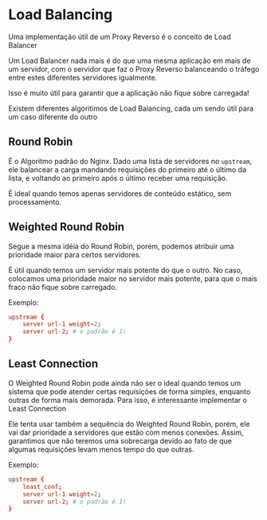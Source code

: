 # Load Balancing

Uma implementação útil de um Proxy Reverso é o conceito de Load Balancer

Um Load Balancer nada mais é do que uma mesma aplicação em mais de um servidor,
com o servidor que faz o Proxy Reverso balanceando o tráfego entre estes diferentes
servidores igualmente. 

Isso é muito útil para garantir que a aplicação não fique sobre carregada!

Existem diferentes algoritimos de Load Balancing, cada um 
sendo útil para um caso diferente do outro

## Round Robin

É o Algoritmo padrão do Nginx. Dado uma lista de servidores no 
`upstream`, ele balancear a carga mandando requisições do primeiro até o
último da lista, e voltando ao primeiro após o último receber uma requisição.

É ideal quando temos apenas servidores de conteúdo estático, sem processamento.

## Weighted Round Robin

Segue a mesma idéia do Round Robin, porém, podemos atribuir uma prioridade
maior para certos servidores.

É útil quando temos um servidor mais potente do que o outro. No caso, 
colocamos uma prioridade maior no servidor mais potente, para que o 
mais fraco não fique sobre carregado.

Exemplo: 

```conf
upstream {
    server url-1 weight=2;
    server url-2; # o padrão é 1!
}
```

## Least Connection

O Weighted Round Robin pode ainda não ser o ideal quando temos um 
sistema que pode atender certas requisições de forma simples, enquanto
outras de forma mais demorada. Para isso, é interessante implementar o
Least Connection

Ele tenta usar também a sequência do Weighted Round Robin, porém, ele 
vai dar prioridade a servidores que estão com menos conexões. Assim, garantimos
que não teremos uma sobrecarga devido ao fato de que algumas requisições levam menos
tempo do que outras.

Exemplo: 

```conf
upstream {
    least_conf;
    server url-1 weight=2;
    server url-2; # o padrão é 1!
}
```